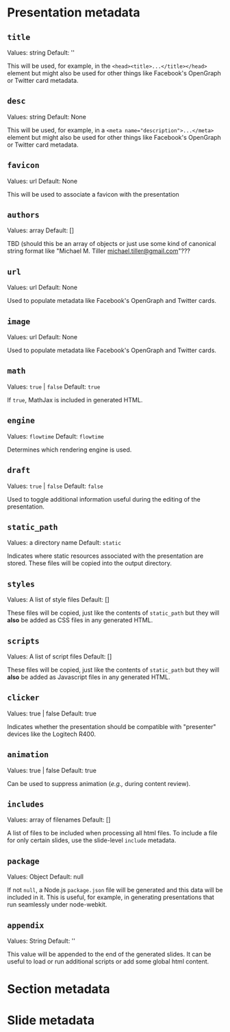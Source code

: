 # Presentation metadata

## `title`

Values: string
Default: ''

This will be used, for example, in the
`<head><title>...</title></head>` element but might also be used for
other things like Facebook's OpenGraph or Twitter card metadata.

## `desc`

Values: string
Default: None

This will be used, for example, in a `<meta
name="description">...</meta>` element but might also be used for
other things like Facebook's OpenGraph or Twitter card metadata.

## `favicon`

Values: url
Default: None

This will be used to associate a favicon with the presentation

## `authors`

Values: array
Default: []

TBD (should this be an array of objects or just use some kind of canonical string
format like "Michael M. Tiller <michael.tiller@gmail.com>"???

## `url`

Values: url
Default: None

Used to populate metadata like Facebook's OpenGraph and Twitter cards.

## `image`

Values: url
Default: None

Used to populate metadata like Facebook's OpenGraph and Twitter cards.

## `math`

Values: `true` | `false`
Default: `true`

If `true`, MathJax is included in generated HTML.

## `engine`

Values: `flowtime`
Default: `flowtime`

Determines which rendering engine is used.

## `draft`

Values: `true` | `false`
Default: `false`

Used to toggle additional information useful during the editing of the presentation.

## `static_path`

Values: a directory name
Default: `static`

Indicates where static resources associated with the presentation are
stored.  These files will be copied into the output directory.

## `styles`

Values: A list of style files
Default: []

These files will be copied, just like the contents of `static_path`
but they will **also** be added as CSS files in any generated HTML.

## `scripts`

Values: A list of script files
Default: []

These files will be copied, just like the contents of `static_path`
but they will **also** be added as Javascript files in any generated
HTML.

## `clicker`

Values: true | false
Default: true

Indicates whether the presentation should be compatible with "presenter"
devices like the Logitech R400.

## `animation`

Values: true | false
Default: true

Can be used to suppress animation (*e.g.,* during content review).

## `includes`

Values: array of filenames
Default: []

A list of files to be included when processing all html files.  To
include a file for only certain slides, use the slide-level `include`
metadata.

## `package`

Values: Object
Default: null

If not `null`, a Node.js `package.json` file will be generated and
this data will be included in it.  This is useful, for example, in
generating presentations that run seamlessly under node-webkit.

## `appendix`

Values: String
Default: ''

This value will be appended to the end of the generated slides. 
It can be useful to load or run additional scripts or add some
global html content.

# Section metadata

# Slide metadata
